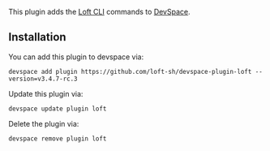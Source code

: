 This plugin adds the [Loft CLI](https://github.com/loft-sh/loft) commands to [DevSpace](https://github.com/loft-sh/devspace). 

## Installation

You can add this plugin to devspace via:
```
devspace add plugin https://github.com/loft-sh/devspace-plugin-loft --version=v3.4.7-rc.3
```

Update this plugin via:
```
devspace update plugin loft
```

Delete the plugin via:
```
devspace remove plugin loft
```
